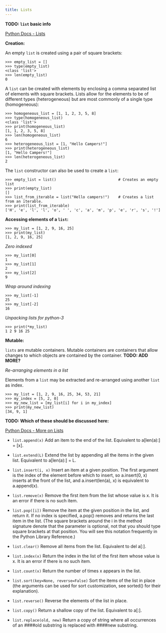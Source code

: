 ```yaml
---
title: Lists
---
```

**TODO: `list` basic info**

[Python Docs - Lists](https://docs.python.org/3/library/stdtypes.html#lists)

**Creation:**

An empty `list` is created using a pair of square brackets:
```shell
>>> empty_list = []
>>> type(empty_list)
<class 'list'>
>>> len(empty_list)
0
```

A `list` can be created with elements by enclosing a comma separated list of elements with square brackets. Lists allow for the elements to be of different types (heterogeneous) but are most commonly of a single type (homogeneous):
```shell
>>> homogeneous_list = [1, 1, 2, 3, 5, 8]
>>> type(homogeneous_list)
<class 'list'>
>>> print(homogeneous_list)
[1, 1, 2, 3, 5, 8]
>>> len(homogeneous_list)
6
>>> heterogeneous_list = [1, "Hello Campers!"]
>>> print(heterogeneous_list)
[1, "Hello Campers!"]
>>> len(heterogeneous_list)
2
```
The `list` constructor can also be used to create a `list`:
```shell
>>> empty_list = list()                            # Creates an empty list
>>> print(empty_list)
[]
>>> list_from_iterable = list("Hello campers!")    # Creates a list from an iterable.
>>> print(list_from_iterable)
['H', 'e', 'l', 'l', 'o', ' ', 'c', 'a', 'm', 'p', 'e', 'r', 's', '!']
```

**Accessing elements of a `list`:**
```shell
>>> my_list = [1, 2, 9, 16, 25]
>>> print(my_list)
[1, 2, 9, 16, 25]
```

_Zero indexed_
```shell
>>> my_list[0]
1
>>> my_list[1]
2
>>> my_list[2]
9
```
_Wrap around indexing_
```shell
>>> my_list[-1]
25
>>> my_list[-2]
16
```
_Unpacking lists for python-3_
```shell
>>> print(*my_list)
1 2 9 16 25
```

**Mutable:**

`lists` are mutable containers. Mutable containers are containers that allow changes to which objects are contained by the container. **TODO: ADD MORE?**

_Re-arranging elements in a list_

Elements from a `list` may be extracted and re-arranged using another `list` as index.
```shell
>>> my_list = [1, 2, 9, 16, 25, 34, 53, 21]
>>> my_index = [5, 2, 0]
>>> my_new_list = [my_list[i] for i in my_index]
>>> print(my_new_list)
[34, 9, 1]
```

**TODO: Which of these should be discussed here:**

[Python Docs - More on Lists](https://docs.python.org/3/tutorial/datastructures.html#more-on-lists)

*   `list.append(x)` Add an item to the end of the list. Equivalent to a[len(a):] = [x].

*   `list.extend(L)` Extend the list by appending all the items in the given list. Equivalent to a[len(a):] = L.

*   `list.insert(i, x)` Insert an item at a given position. The first argument is the index of the element before which to insert, so a.insert(0, x) inserts at the front of the list, and a.insert(len(a), x) is equivalent to a.append(x).

*   `list.remove(x)` Remove the first item from the list whose value is x. It is an error if there is no such item.

*   `list.pop([i])` Remove the item at the given position in the list, and return it. If no index is specified, a.pop() removes and returns the last item in the list. (The square brackets around the i in the method signature denote that the parameter is optional, not that you should type square brackets at that position. You will see this notation frequently in the Python Library Reference.)

*   `list.clear()` Remove all items from the list. Equivalent to del a[:].

*   `list.index(x)` Return the index in the list of the first item whose value is x. It is an error if there is no such item.

*   `list.count(x)` Return the number of times x appears in the list.

*   `list.sort(key=None, reverse=False)` Sort the items of the list in place (the arguments can be used for sort customization, see sorted() for their explanation).

*   `list.reverse()` Reverse the elements of the list in place.

*   `list.copy()` Return a shallow copy of the list. Equivalent to a[:].

*   `list.replace(old, new)` Return a copy of string where all occurrences of an ####old substring is replaced with ####new substring.
